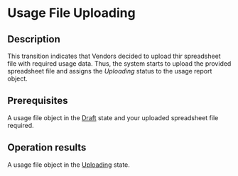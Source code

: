 # Usage File Uploading
## Description
This transition indicates that Vendors decided to upload thir spreadsheet file with required usage data. Thus, the system starts to upload the provided spreadsheet file and assigns the *Uploading* status to the usage report object. 
## Prerequisites
A usage file object in the [Draft](s-a-draft.html) state and your uploaded spreadsheet file required.
## Operation results
A usage file object in the [Uploading](s-b-uploading.html) state.
